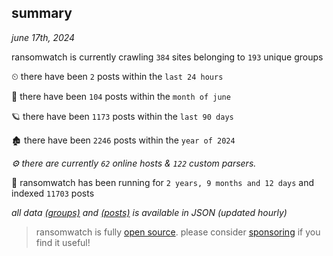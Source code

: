 
## summary
_june 17th, 2024_

ransomwatch is currently crawling `384` sites belonging to `193` unique groups

⏲ there have been `2` posts within the `last 24 hours`

🦈 there have been `104` posts within the `month of june`

🪐 there have been `1173` posts within the `last 90 days`

🏚 there have been `2246` posts within the `year of 2024`

_⚙️ there are currently `62` online hosts & `122` custom parsers._

🦕 ransomwatch has been running for `2 years, 9 months and 12 days` and indexed `11703` posts

_all data  [(groups)](http://ransomwhat.telemetry.ltd/groups) and [(posts)](http://ransomwhat.telemetry.ltd/posts) is available in JSON (updated hourly)_

> ransomwatch is fully [open source](https://github.com/joshhighet/ransomwatch#ransomwatch--). please consider [sponsoring](https://github.com/sponsors/joshhighet) if you find it useful!
